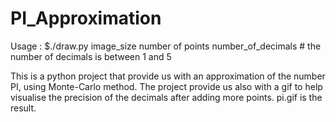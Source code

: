 ﻿# PI_Approximation
Usage : $./draw.py image_size number of points number_of_decimals # the number of decimals is between 1 and 5

This is a python project that provide us with an approximation of the number PI, using Monte-Carlo method.
The project provide us also with a gif to help visualise the precision of the decimals after adding more points.
pi.gif is the result.
